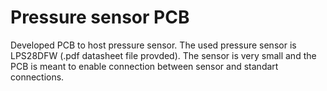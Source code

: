 # Pressure sensor PCB
Developed PCB to host pressure sensor. The used pressure sensor is LPS28DFW (.pdf datasheet file provded).
The sensor is very small and the PCB is meant to enable connection between sensor and standart connections.



